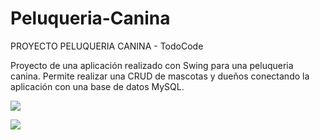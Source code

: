 # Peluqueria-Canina

PROYECTO PELUQUERIA CANINA - TodoCode

Proyecto de una aplicación realizado con Swing para una peluqueria canina. 
Permite realizar una CRUD de mascotas y dueños conectando la aplicación con una base de datos MySQL.


 ![](https://user-images.githubusercontent.com/116129705/216625990-e62c4bbe-62c2-4211-ba07-3da477c261c1.png)
 
 ![](https://user-images.githubusercontent.com/116129705/216625982-53768397-28d1-4599-bf1d-09a6bd4a3c2e.png) 

